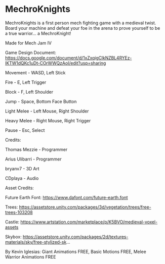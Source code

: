 # MechroKnights
MechroKnights is a first person mech fighting game with a medieval twist. Board your machine and defeat your foe in the arena to prove yourself to be a true warrior... a MechroKnight!

Made for Mech Jam IV

Game Design Document: https://docs.google.com/document/d/1xZxqigClkNZBL4RYEz-IKTW1dQKc1uDt-COrWWQzAoI/edit?usp=sharing

Movement - WASD, Left Stick

Fire - E, Left Trigger

Block - F, Left Shoulder

Jump - Space, Bottom Face Button

Light Melee - Left Mouse, Right Shoulder

Heavy Melee - Right Mouse, Right Trigger

Pause - Esc, Select

Credits:

Thomas Mezzie - Programmer

Arius Ulibarri - Programmer

bryanv7 - 3D Art

CDplaya - Audio

Asset Credits:

Future Earth Font: https://www.dafont.com/future-earth.font

Trees: https://assetstore.unity.com/packages/3d/vegetation/trees/free-trees-103208

Castle: https://www.artstation.com/marketplace/p/K5BVO/medieval-voxel-assets

Skybox: https://assetstore.unity.com/packages/2d/textures-materials/sky/free-stylized-sk...

By Kevin Iglesias: Giant Animations FREE, Basic Motions FREE, Melee Warrior Animations FREE
